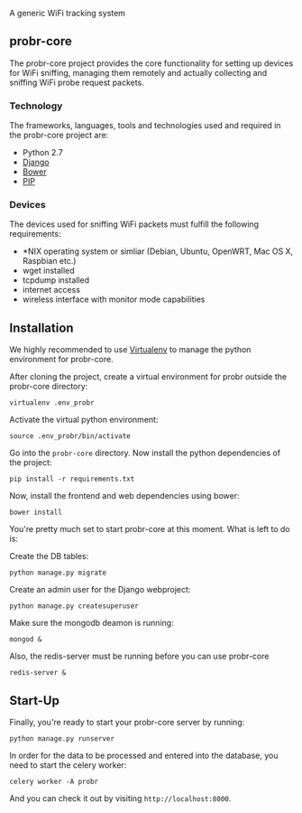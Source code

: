 A generic WiFi tracking system



## probr-core


The probr-core project provides the core functionality for setting up devices for WiFi sniffing, managing them remotely and actually collecting and sniffing WiFi probe request packets.

### Technology

The frameworks, languages, tools and technologies used and required in the probr-core project are:

* Python 2.7
* [Django](https://www.djangoproject.com/)
* [Bower](http://bower.io/)
* [PIP](https://pip.pypa.io/en/latest/installing.html)


### Devices

The devices used for sniffing WiFi packets must fulfill the following requirements:

* \*NIX operating system or simliar (Debian, Ubuntu, OpenWRT, Mac OS X, Raspbian etc.)
* wget installed
* tcpdump installed
* internet access
* wireless interface with monitor mode capabilities


## Installation

We highly recommended to use [Virtualenv](https://virtualenv.pypa.io/en/latest/) to manage the python environment for probr-core.

After cloning the project, create a virtual environment for probr outside the probr-core directory:

```
virtualenv .env_probr

```

Activate the virtual python environment:

```
source .env_probr/bin/activate

```

Go into the `probr-core` directory.
Now install the python dependencies of the project:

```
pip install -r requirements.txt

```

Now, install the frontend and web dependencies using bower:

```
bower install

```

You're pretty much set to start probr-core at this moment. What is left to do is:

Create the DB tables:

```
python manage.py migrate

```

Create an admin user for the Django webproject:

```
python manage.py createsuperuser

```

Make sure the mongodb deamon is running:

```
mongod &
```

Also, the redis-server must be running before you can use probr-core

```
redis-server &
```


## Start-Up

Finally, you're ready to start your probr-core server by running:

```
python manage.py runserver

```

In order for the data to be processed and entered into the database, you need to start
the celery worker:

```
celery worker -A probr
```

And you can check it out by visiting `http://localhost:8000`.
